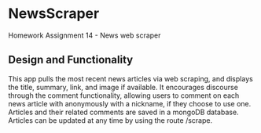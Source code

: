 # NewsScraper
Homework Assignment 14 - News web scraper

## Design and Functionality
This app pulls the most recent news articles via web scraping, and displays the title, summary, link, and image if available.
It encourages discourse through the comment functionality, allowing users to comment on each news article with anonymously with a nickname, if they choose to use one.
Articles and their related comments are saved in a mongoDB database.
Articles can be updated at any time by using the route /scrape.
